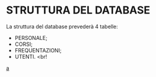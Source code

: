 # STRUTTURA DEL DATABASE

La struttura del database prevederà 4 tabelle:
* PERSONALE; <br>
* CORSI; <br>
* FREQUENTAZIONI; <br>
* UTENTI. <br!

[a](/Immagini/Installazione/db.jpg)

